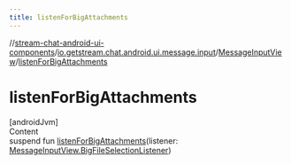 ```yaml
---
title: listenForBigAttachments
---
```

//[stream-chat-android-ui-components](../../../index.md)/[io.getstream.chat.android.ui.message.input](../index.md)/[MessageInputView](index.md)/[listenForBigAttachments](listenForBigAttachments.md)



# listenForBigAttachments  
[androidJvm]  
Content  
suspend fun [listenForBigAttachments](listenForBigAttachments.md)(listener: [MessageInputView.BigFileSelectionListener](BigFileSelectionListener/index.md))  



